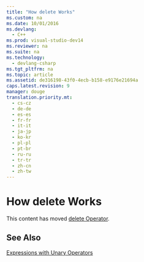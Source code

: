 ```yaml
---
title: "How delete Works"
ms.custom: na
ms.date: 10/01/2016
ms.devlang: 
  - C++
ms.prod: visual-studio-dev14
ms.reviewer: na
ms.suite: na
ms.technology: 
  - devlang-csharp
ms.tgt_pltfrm: na
ms.topic: article
ms.assetid: de316198-43f0-4ecb-b158-e9176e21694a
caps.latest.revision: 9
manager: douge
translation.priority.mt: 
  - cs-cz
  - de-de
  - es-es
  - fr-fr
  - it-it
  - ja-jp
  - ko-kr
  - pl-pl
  - pt-br
  - ru-ru
  - tr-tr
  - zh-cn
  - zh-tw
---
```

# How delete Works
This content has moved [delete Operator](../Topic/delete%20Operator%20\(C++\).md).  
  
## See Also  
 [Expressions with Unary Operators](../Topic/Expressions%20with%20Unary%20Operators.md)